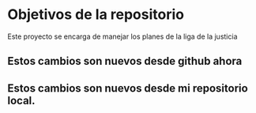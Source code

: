 # Objetivos de la repositorio

Este proyecto se encarga de manejar los planes de la liga de la justicia


## Estos cambios son nuevos desde github ahora
## Estos cambios son nuevos desde mi repositorio local.
